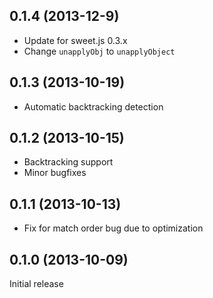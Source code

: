 ## 0.1.4 (2013-12-9)

* Update for sweet.js 0.3.x
* Change `unapplyObj` to `unapplyObject`

## 0.1.3 (2013-10-19)

* Automatic backtracking detection

## 0.1.2 (2013-10-15)

* Backtracking support
* Minor bugfixes

## 0.1.1 (2013-10-13)

* Fix for match order bug due to optimization

## 0.1.0 (2013-10-09)

Initial release
